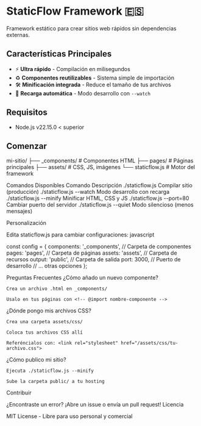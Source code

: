 # StaticFlow Framework :es:

Framework estático para crear sitios web rápidos sin dependencias externas.

## Características Principales

- ⚡️ **Ultra rápido** - Compilación en milisegundos
- ♻️ **Componentes reutilizables** - Sistema simple de importación
- 🛠️ **Minificación integrada** - Reduce el tamaño de tus archivos
- 🔄 **Recarga automática** - Modo desarrollo con `--watch`

## Requisitos

- Node.js v22.15.0 < superior

## Comenzar
mi-sitio/
├── _components/   # Componentes HTML
├── pages/         # Páginas principales
├── assets/        # CSS, JS, imágenes
└── staticflow.js  # Motor del framework

Comandos Disponibles
Comando	Descripción
./staticflow.js	Compilar sitio (producción)
./staticflow.js --watch	Modo desarrollo con recarga
./staticflow.js --minify	Minificar HTML, CSS y JS
./staticflow.js --port=80	Cambiar puerto del servidor
./staticflow.js --quiet	Modo silencioso (menos mensajes)

Personalización

Edita staticflow.js para cambiar configuraciones:
javascript

const config = {
  components: '_components',  // Carpeta de componentes
  pages: 'pages',             // Carpeta de páginas
  assets: 'assets',           // Carpeta de recursos
  output: 'public',           // Carpeta de salida
  port: 3000,                 // Puerto de desarrollo
  // ... otras opciones
};

Preguntas Frecuentes
¿Cómo añado un nuevo componente?

    Crea un archivo .html en _components/

    Usalo en tus páginas con <!-- @import nombre-componente -->

¿Dónde pongo mis archivos CSS?

    Crea una carpeta assets/css/

    Coloca tus archivos CSS allí

    Referéncialos con: <link rel="stylesheet" href="/assets/css/tu-archivo.css">

¿Cómo publico mi sitio?

    Ejecuta ./staticflow.js --minify

    Sube la carpeta public/ a tu hosting

Contribuir

¿Encontraste un error? ¡Abre un issue o envía un pull request!
Licencia

MIT License - Libre para uso personal y comercial
